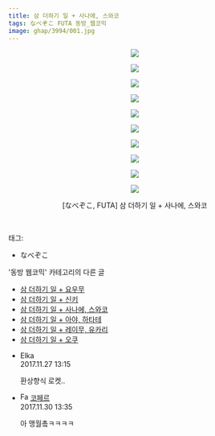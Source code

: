 ```yaml
---
title: 삼 더하기 일 + 사나에, 스와코
tags: なべぞこ FUTA 동방_웹코믹
image: ghap/3994/001.jpg
---
```

<div class="article">
<p style="text-align: center; clear: none; float: none;"><img src="{{ site.nasurl }}/ghap/3994/001.jpg"/></p>
<p style="text-align: center; clear: none; float: none;"><img src="{{ site.nasurl }}/ghap/3994/002.jpg"/></p>
<p style="text-align: center; clear: none; float: none;"><img src="{{ site.nasurl }}/ghap/3994/003.jpg"/></p>
<p style="text-align: center; clear: none; float: none;"><img src="{{ site.nasurl }}/ghap/3994/004.jpg"/></p>
<p style="text-align: center; clear: none; float: none;"><img src="{{ site.nasurl }}/ghap/3994/005.jpg"/></p>
<p style="text-align: center; clear: none; float: none;"><img src="{{ site.nasurl }}/ghap/3994/006.jpg"/></p>
<p style="text-align: center; clear: none; float: none;"><img src="{{ site.nasurl }}/ghap/3994/007.jpg"/></p>
<p style="text-align: center; clear: none; float: none;"><img src="{{ site.nasurl }}/ghap/3994/008.jpg"/></p>
<p style="text-align: center; clear: none; float: none;"><img src="{{ site.nasurl }}/ghap/3994/009.jpg"/></p>
<p style="text-align: center; clear: none; float: none;"><img src="{{ site.nasurl }}/ghap/3994/010.jpg"/></p>
<p style="text-align: center; clear: none; float: none;">[なべぞこ, FUTA] 삼 더하기 일 + 사나에, 스와코</p>
<p><br/></p>
</div><div class="tagTrail">
<p>태그: </p>
<ul>
<li>なべぞこ</li>
</ul>
</div><div class="another">
<p>'동방 웹코믹' 카테고리의 다른 글</p>
<ul>
<li><a href="/2017-11-26-ghap_3996">삼 더하기 일 + 요우무</a></li>
<li><a href="/2017-11-26-ghap_3995">삼 더하기 일 + 신키</a></li>
<li><a href="/2017-11-26-ghap_3994">삼 더하기 일 + 사나에, 스와코</a></li>
<li><a href="/2017-11-26-ghap_3993">삼 더하기 일 + 아야, 하타테</a></li>
<li><a href="/2017-11-26-ghap_3992">삼 더하기 일 + 레이무, 유카리</a></li>
<li><a href="/2017-11-26-ghap_3991">삼 더하기 일 + 오쿠</a></li>
</ul>
</div><div class="cb_module cb_fluid">
<div class="cb_wrt cb_profile">
<div class="comment">
<ul>
<li class="cb_thumb_off" id="comment15138386">
<div class="cb_comment_area">
<div class="cb_info_area">
<div class="cb_section">
<span class="cb_nick_name">Elka</span>
</div>
<div class="cb_section">
<span class="cb_date">2017.11.27 13:15 </span>
</div>
</div>
<div class="cb_dsc_comment">
<p class="cb_dsc">
											환상향식 로켓..
										</p>
</div>
</div></li>
<li class="cb_thumb_off" id="comment15141433">
<div class="cb_comment_area">
<div class="cb_info_area">
<div class="cb_section">
<span class="cb_nick_name"><img alt="Favicon of http://blog.naver.com/berpo77/221141309481" height="16" onerror="this.onerror=null;this.parentNode.removeChild(this)" src="http://blog.naver.com/favicon.ico" width="16"/> <a href="http://blog.naver.com/berpo77/221141309481" onclick="return openLinkInNewWindow(this)">코페르</a></span>
</div>
<div class="cb_section">
<span class="cb_date">2017.11.30 13:35 </span>
</div>
</div>
<div class="cb_dsc_comment">
<p class="cb_dsc">
											아 맹월촠ㅋㅋㅋㅋ
										</p>
</div>
</div></li>
</ul>
</div>
</div><!-- commentList close -->
</div>